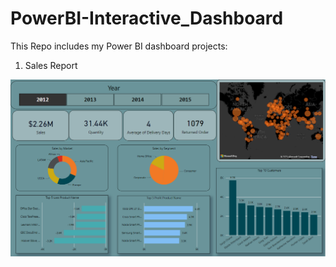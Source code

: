 # PowerBI-Interactive_Dashboard

<p>This Repo includes my Power BI dashboard projects:<p>
<ol><li>Sales Report</li></ol>
<img src="Images/Sales_Dashboard.png"/>

